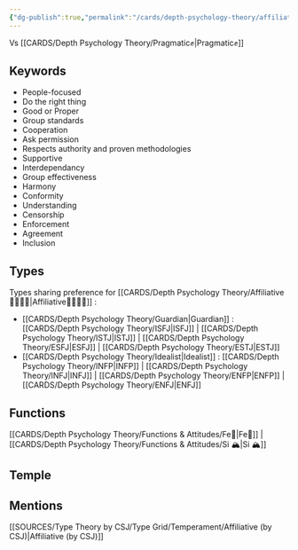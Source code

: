 ```yaml
---
{"dg-publish":true,"permalink":"/cards/depth-psychology-theory/affiliative/","noteIcon":"","created":"2023-01-01T13:10:48.722+01:00","updated":"2023-04-19T18:38:59.925+02:00"}
---
```


Vs [[CARDS/Depth Psychology Theory/Pragmatic✊\|Pragmatic✊]]

## Keywords
- People-focused
- Do the right thing
- Good or Proper
- Group standards
- Cooperation
- Ask permission
- Respects authority and proven methodologies
- Supportive
- Interdependancy
- Group effectiveness
- Harmony
- Conformity
- Understanding
- Censorship
- Enforcement
- Agreement
- Inclusion

## Types 
Types sharing preference for [[CARDS/Depth Psychology Theory/Affiliative👨‍👩‍👧‍👦\|Affiliative👨‍👩‍👧‍👦]] : 
- [[CARDS/Depth Psychology Theory/Guardian\|Guardian]] : [[CARDS/Depth Psychology Theory/ISFJ\|ISFJ]] | [[CARDS/Depth Psychology Theory/ISTJ\|ISTJ]] | [[CARDS/Depth Psychology Theory/ESFJ\|ESFJ]] | [[CARDS/Depth Psychology Theory/ESTJ\|ESTJ]]
- [[CARDS/Depth Psychology Theory/Idealist\|Idealist]] : [[CARDS/Depth Psychology Theory/INFP\|INFP]] | [[CARDS/Depth Psychology Theory/INFJ\|INFJ]] | [[CARDS/Depth Psychology Theory/ENFP\|ENFP]] | [[CARDS/Depth Psychology Theory/ENFJ\|ENFJ]] 

## Functions 
[[CARDS/Depth Psychology Theory/Functions & Attitudes/Fe💉\|Fe💉]] | [[CARDS/Depth Psychology Theory/Functions & Attitudes/Si 🏔️\|Si 🏔️]]

## Temple 


## Mentions
[[SOURCES/Type Theory by CSJ/Type Grid/Temperament/Affiliative (by CSJ)\|Affiliative (by CSJ)]]

